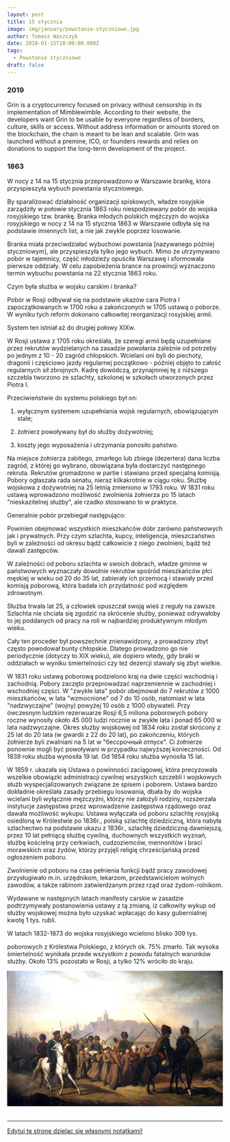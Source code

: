 ```yaml
---
layout: post
title: 15 stycznia
image: img/january/powstanie-styczniowe.jpg
author: Tomasz Waszczyk
date: 2018-01-15T10:00:00.000Z
tags:
  - Powstanie styczniowe
draft: false  
---
```


### 2019

Grin is a cryptocurrency focused on privacy without censorship in its implementation of Mimblewimble. According to their website, the developers want Grin to be usable by everyone regardless of borders, culture, skills or access. Without address information or amounts stored on the blockchain, the chain is meant to be lean and scalable. Grin was launched without a premine, ICO, or founders rewards and relies on donations to support the long-term development of the project.

### 1863

W nocy z 14 na 15 stycznia przeprowadzono w Warszawie brankę, która przyspieszyła wybuch powstania styczniowego.

By sparaliżować działalność organizacji spiskowych, władze rosyjskie zarządziły w połowie stycznia 1863 roku niespodziewany pobór do wojska rosyjskiego tzw. brankę. Branka młodych polskich mężczyzn do wojska rosyjskiego w nocy z 14 na 15 stycznia 1863 w Warszawie odbyła się na podstawie imiennych list, a nie jak zwykle poprzez losowanie.

Branka miała przeciwdziałać wybuchowi powstania [nazywanego później styczniowym], ale przyspieszyła tylko jego wybuch. Mimo że utrzymywano pobór w tajemnicy, część młodzieży opuściła Warszawę i sformowała pierwsze oddziały. W celu zapobieżenia brance na prowincji wyznaczono termin wybuchu powstania na 22 stycznia 1863 roku.

Czym była służba w wojsku carskim i branka?

Pobór w Rosji odbywał się na podstawie ukazów cara Piotra I zapoczątkowanych w 1700 roku a zakończonych w 1705 ustawą o poborze. W wyniku tych reform dokonano całkowitej reorganizacji rosyjskiej armii.

System ten istniał aż do drugiej połowy XIXw.

W Rosji ustawa z 1705 roku określała, że szeregi armii będą uzupełniane przez rekrutów wydzielanych na zasadzie powołania zależnie od potrzeby po jednym z 10 - 20 zagród chłopskich. Wcielani oni byli do piechoty, dragonii i częściowo jazdy regularnej początkowo - później objęto to całość regularnych sił zbrojnych. Kadrę dowódczą, przynajmniej tę z niższego szczebla tworzono ze szlachty, szkolonej w szkołach utworzonych przez Piotra I.

Przeciwieństwie do systemu polskiego był on:

1) wyłącznym systemem uzupełniania wojsk regularnych, obowiązującym stale;

2) żołnierz powoływany był do służby dożywotniej;

3) koszty jego wyposażenia i utrzymania ponosiło państwo.

Na miejsce żołnierza zabitego, zmarłego lub zbiega (dezertera) dana liczba zagród, z której go wybrano, obowiązana była dostarczyć następnego rekruta. Rekrutów gromadzono w partie i stawiano przed specjalną komisją. Pobory ogłaszała rada senatu, nieraz kilkakrotnie w ciągu roku. Służbę wojskowa z dożywotniej na 25 letnią zmieniono w 1793 roku. W 1831 roku ustawą wprowadzono możliwość zwolnienia żołnierza po 15 latach "nieskazitelnej służby", ale rzadko stosowano to w praktyce.

Generalnie pobór przebiegał następująco:

Powinien obejmować wszystkich mieszkańców dóbr zarówno państwowych jak i prywatnych. Przy czym szlachta, kupcy, inteligencja, mieszczaństwo byli w zależności od okresu bądź całkowicie z niego zwolnieni, bądź też dawali zastępców.

W zależności od poboru szlachta w swoich dobrach, władze gminne w państwowych wyznaczały dowolnie rekrutów spośród mieszkańców płci męskiej w wieku od 20 do 35 lat, zabierały ich przemocą i stawiały przed komisją poborową, która badała ich przydatność pod względem zdrowotnym.

Służba trwała lat 25, a człowiek opuszczał swoją wieś z reguły na zawsze. Szlachta nie chciała się zgodzić na skrócenie służby, ponieważ odrywałoby to jej poddanych od pracy na roli w najbardziej produktywnym młodym wieku.

Cały ten proceder był powszechnie znienawidzony, a prowadzony zbyt często powodował bunty chłopskie. Dlatego prowadzono go nie periodycznie (dotyczy to XIX wieku), ale dopiero wtedy, gdy braki w oddziałach w wyniku śmiertelności czy też dezercji stawały się zbyt wielkie.

W 1831 roku ustawą poborową podzielono kraj na dwie części wschodnią i zachodnią. Pobory zaczęto przeprowadzać naprzemiennie w zachodniej i wschodniej części. W "zwykłe lata" pobór obejmował do 7 rekrutów z 1000 mieszkańców, w lata "wzmocnione" od 7 do 10 osób, natomiast w lata "nadzwyczajne" (wojny) powyżej 10 osób z 1000 obywateli. Przy ówczesnym ludzkim rezerwuarze Rosji 6,5 miliona poborowych pobory roczne wynosiły około 45 000 ludzi rocznie w zwykłe lata i ponad 65 000 w lata nadzwyczajne. Okres służby wojskowej od 1834 roku został skrócony z 25 lat do 20 lata (w gwardii z 22 do 20 lat), po zakończeniu, których żołnierze byli zwalniani na 5 lat w "бессрочный отпуск". Ci żołnierze ponownie mogli być powoływani w przypadku najwyższej konieczności. Od 1839 roku służba wynosiła 19 lat. Od 1854 roku służba wynosiła 15 lat.

W 1859 r. ukazała się Ustawa o powinności zaciągowej, która precyzowała wszelkie obowiązki administracji cywilnej wszystkich szczebli i wojskowych służb wyspecjalizowanych związane ze spisem i poborem. Ustawa bardzo dokładnie określała zasady przebiegu losowania, dbała by do wojska wcielani byli wyłącznie mężczyźni, którzy nie założyli rodziny, rozszerzała instytucje zastępstwa przez wprowadzenie zastępstwa rządowego oraz dawała możliwość wykupu. Ustawa wyłączała od poboru szlachtę rosyjską osiedloną w Królestwie po 1836r., polską szlachtę dziedziczną, która nabyła szlachectwo na podstawie ukazu z 1836r., szlachtę dziedziczną dawniejszą, przez 10 lat pełniącą służbę cywilną, duchownych wszystkich wyznań, służbę kościelną przy cerkwiach, cudzoziemców, mennonitów i braci morawskich oraz żydów, którzy przyjęli religię chrześcijańską przed ogłoszeniem poboru.

Zwolnienie od poboru na czas pełnienia funkcji bądź pracy zawodowej przysługiwało m.in. urzędnikom, lekarzom, przedstawicielom wolnych zawodów, a także rabinom zatwierdzanym przez rząd oraz żydom-rolnikom.

Wydawane w następnych latach manifesty carskie w zasadzie podtrzymywały postanowienia ustawy z tą zmianą, iż całkowity wykup od służby wojskowej można było uzyskać wpłacając do kasy gubernialnej kwotę 1 tys. rubli.

W latach 1832-1873 do wojska rosyjskiego wcielono blisko 309 tys.

poborowych z Królestwa Polskiego, z których ok. 75% zmarło. Tak wysoka śmiertelność wynikała przede wszystkim z powodu fatalnych warunków służby. Około 13% pozostało w Rosji, a tylko 12% wróciło do kraju.

<img src="./img/january/powstanie-styczniowe.jpg"/><br><br>

---

<a href="https://github.com/TomaszWaszczyk/historia.waszczyk.com/edit/master/src/content/january-1.md" target="_blank">Edytuj tę stronę dzieląc się własnymi notatkami!</a>
